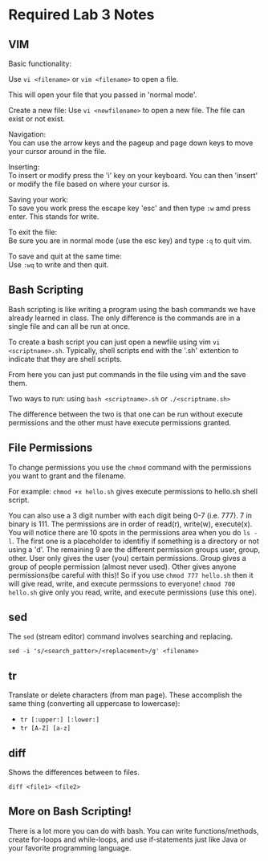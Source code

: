 # Required Lab 3 Notes

## VIM
Basic functionality:  

Use ```vi <filename>``` or ```vim <filename>``` to open a file.

This will open your file that you passed in 'normal mode'.

Create a new file:
Use ```vi <newfilename>``` to open a new file. The file can exist or not exist.

Navigation:  
You can use the arrow keys and the pageup and page down keys to move your cursor around in the file.  

Inserting:  
To insert or modify press the 'i' key on your keyboard. You can then 'insert' or modify the file based on where your cursor is.

Saving your work:  
To save you work press the escape key 'esc' and then type ```:w``` amd press enter. This stands for write.  

To exit the file:  
Be sure you are in normal mode (use the esc key) and type ```:q``` to quit vim.

To save and quit at the same time:  
Use ```:wq``` to write and then quit.

## Bash Scripting
Bash scripting is like writing a program using the bash commands we have already learned in class. The only difference is the commands are in a single file and can all be run at once.

To create a bash script you can just open a newfile using vim ```vi <scriptname>.sh```. Typically, shell scripts end with the '.sh' extention to indicate that they are shell scripts.

From here you can just put commands in the file using vim and the save them.

Two ways to run: using ```bash <scriptname>.sh``` or ```./<scriptname.sh>```  

The difference between the two is that one can be run without execute permissions and the other must have execute permissions granted.

## File Permissions
To change permissions you use the ```chmod``` command with the permissions you want to grant and the filename.

For example: ```chmod +x hello.sh``` gives execute permissions to hello.sh shell script.

You can also use a 3 digit number with each digit being 0-7 (i.e. 777). 7 in binary is 111.
The permissions are in order of read(r), write(w), execute(x). You will notice there are 10 spots in the permissions area when you do ```ls -l```. The first one is a placeholder to identifiy if something is a directory or not using a 'd'. The remaining 9 are the different permission groups user, group, other. User only gives the user (you) certain permissions. Group gives a group of people permission (almost never used). Other gives anyone permissions(be careful with this)! So if you use ```chmod 777 hello.sh``` then it will give read, write, and execute permssions to everyone! ```chmod 700 hello.sh``` give only you read, write, and execute permissions (use this one).

## sed
The ```sed``` (stream editor) command involves searching and replacing.

```sed -i 's/<search_patter>/<replacement>/g' <filename>```

## tr
Translate or delete characters (from man page).
These accomplish the same thing (converting all uppercase to lowercase):  
- ```tr [:upper:] [:lower:]```
- ```tr [A-Z] [a-z]```


## diff
Shows the differences between to files.

```diff <file1> <file2>```

## More on Bash Scripting!
There is a lot more you can do with bash. You can write functions/methods, create for-loops and while-loops, and use if-statements just like Java or your favorite programming language.
